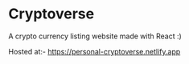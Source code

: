 # Cryptoverse
A crypto currency listing website made with React :)

Hosted at:- https://personal-cryptoverse.netlify.app

 
